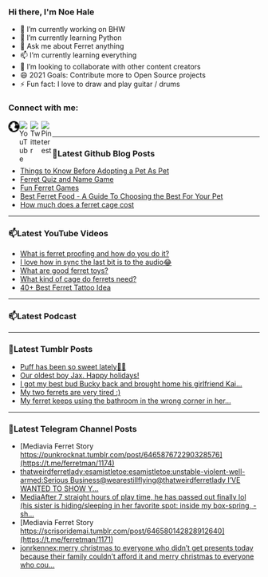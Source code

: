 ### Hi there, I'm Noe Hale

- 🔭 I’m currently working on BHW
- 🌱 I’m currently learning Python
- 💬 Ask me about Ferret anything
- 📫 I’m currently learning everything
- 🔭 I’m looking to collaborate with other content creators
- 😄 2021 Goals: Contribute more to Open Source projects
- ⚡ Fun fact: I love to draw and play guitar / drums

### Connect with me:

[<img align="left" alt="ferretvoice.com" width="22px" src="https://raw.githubusercontent.com/iconic/open-iconic/master/svg/globe.svg" />](https://ferretvoice.com)
[<img align="left" alt="YouTube" width="22px" src="https://cdn.jsdelivr.net/npm/simple-icons@v3/icons/youtube.svg" />](https://www.youtube.com/channel/UCk665XTfaMLVwFVWUmgnDiw)
[<img align="left" alt="Twitter" width="22px" src="https://cdn.jsdelivr.net/npm/simple-icons@v3/icons/twitter.svg" />](https://twitter.com/voiceferret)
[<img align="left" alt="Pinterest" width="22px" src="https://cdn.jsdelivr.net/npm/simple-icons@v3/icons/pinterest.svg" />](https://www.pinterest.com/voiceferret/)

<br />

---
### 🔭Latest Github Blog Posts
<!-- GITHUB:START -->
- [Things to Know Before Adopting a Pet As Pet](http://noehale.github.io/things-to-know-before-adopting-a-pet-as-pet/)
- [Ferret Quiz and Name Game](http://noehale.github.io/ferret-quiz/)
- [Fun Ferret Games](http://noehale.github.io/fun-ferret-games/)
- [Best Ferret Food - A Guide To Choosing the Best For Your Pet](http://noehale.github.io/best-ferret-food/)
- [How much does a ferret cage cost](http://noehale.github.io/how-much-does-a-ferret-cage-cost/)
<!-- GITHUB:END -->
---
### 📫Latest YouTube Videos

<!-- YOUTUBE:START -->
- [What is ferret proofing and how do you do it?](https://www.youtube.com/watch?v=81Syh_DJBQQ)
- [I love how in sync the last bit is to the audio😂](https://www.youtube.com/watch?v=WHBeGHwSlGY)
- [What are good ferret toys?](https://www.youtube.com/watch?v=tPxRilBzc0s)
- [What kind of cage do ferrets need?](https://www.youtube.com/watch?v=xzz6hC3sR5A)
- [40+ Best Ferret Tattoo Idea](https://www.youtube.com/watch?v=KIKqduR6Xcs)
<!-- YOUTUBE:END -->

---
### 📫Latest Podcast

<!-- PODCAST:START -->
<!-- PODCAST:END -->
---
### 📝Latest Tumblr Posts

<!-- TUMBLR:START -->
- [Puff has been so sweet lately🥺🥺](https://come-forth-into-the-light.tumblr.com/post/646802864205856768)
- [Our oldest boy Jax. Happy holidays!](https://come-forth-into-the-light.tumblr.com/post/646757605496258560)
- [I got my best bud Bucky back and brought home his girlfriend Kai...](https://come-forth-into-the-light.tumblr.com/post/646735009078804480)
- [My two ferrets are very tired :)](https://come-forth-into-the-light.tumblr.com/post/646712236466962432)
- [My ferret keeps using the bathroom in the wrong corner in her...](https://come-forth-into-the-light.tumblr.com/post/646666951578566657)
<!-- TUMBLR:END -->
---
### 📝Latest Telegram Channel Posts

<!-- TELEGRAM:START -->
- [Mediavia Ferret Story https://punkrocknat.tumblr.com/post/646587672290328576](https://t.me/ferretman/1174)
- [thatweirdferretlady:esamistletoe:esamistletoe:unstable-violent-well-armed:Serious Business@wearestillflying@thatweirdferretlady I’VE WANTED TO SHOW Y...](https://t.me/ferretman/1173)
- [MediaAfter 7 straight hours of play time, he has passed out finally lol (his sister is hiding/sleeping in her favorite spot: inside my box-spring, -sh...](https://t.me/ferretman/1172)
- [Mediavia Ferret Story https://scrisoridemai.tumblr.com/post/646580142828912640](https://t.me/ferretman/1171)
- [jonrkennex:merry christmas to everyone who didn’t get presents today because their family couldn’t afford it and merry christmas to everyone who cou...](https://t.me/ferretman/1170)
<!-- TELEGRAM:END -->
